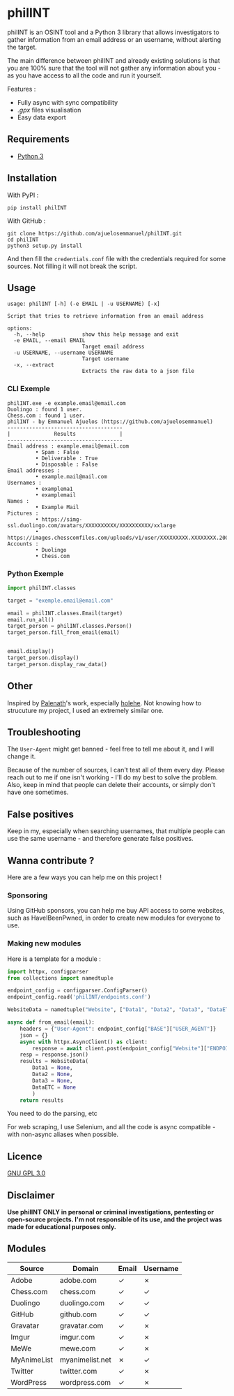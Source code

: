 # philINT

philINT is an OSINT tool and a Python 3 library that allows investigators to gather information from an email address or an username, without alerting the target.

The main difference between philINT and already existing solutions is that you are 100% sure that the tool will not gather any information about you - as you have access to all the code and run it yourself.

Features :
- Fully async with sync compatibility
- *.gpx* files visualisation
- Easy data export

## Requirements

+ [Python 3](https://www.python.org/downloads/)

## Installation

With PyPI :
```
pip install philINT
```

With GitHub :
```
git clone https://github.com/ajuelosemmanuel/philINT.git
cd philINT
python3 setup.py install
```

And then fill the `credentials.conf` file with the credentials required for some sources. Not filling it will not break the script.

## Usage

```
usage: philINT [-h] (-e EMAIL | -u USERNAME) [-x]

Script that tries to retrieve information from an email address

options:
  -h, --help            show this help message and exit
  -e EMAIL, --email EMAIL
                        Target email address
  -u USERNAME, --username USERNAME
                        Target username
  -x, --extract
                        Extracts the raw data to a json file
```

### CLI Exemple

```
philINT.exe -e example.email@email.com
Duolingo : found 1 user.
Chess.com : found 1 user.
philINT - by Emmanuel Ajuelos (https://github.com/ajuelosemmanuel)
-------------------------------------
|              Results              |
-------------------------------------
Email address : example.email@email.com
         • Spam : False
         • Deliverable : True
         • Disposable : False
Email addresses :
         • example.mail@mail.com
Usernames :
         • examplema1
         • examplemail
Names :
         • Example Mail
Pictures :
         • https://simg-ssl.duolingo.com/avatars/XXXXXXXXXX/XXXXXXXXXX/xxlarge
         • https://images.chesscomfiles.com/uploads/v1/user/XXXXXXXXX.XXXXXXXX.200x200o.XXXXXXXXX.jpeg
Accounts :
         • Duolingo
         • Chess.com
```

### Python Exemple

```python
import philINT.classes

target = "exemple.email@email.com"

email = philINT.classes.Email(target)
email.run_all()
target_person = philINT.classes.Person()
target_person.fill_from_email(email)


email.display()
target_person.display()
target_person.display_raw_data()
```

## Other

Inspired by [Palenath](https://github.com/megadose)'s work, especially [holehe](https://github.com/megadose/holehe). Not knowing how to strucuture my project, I used an extremely similar one.

## Troubleshooting

The `User-Agent` might get banned - feel free to tell me about it, and I will change it.

Because of the number of sources, I can't test all of them every day. Please reach out to me if one isn't working - I'll do my best to solve the problem. Also, keep in mind that people can delete their accounts, or simply don't have one sometimes.

## False positives

Keep in my, especially when searching usernames, that multiple people can use the same username - and therefore generate false positives.

## Wanna contribute ?

Here are a few ways you can help me on this project !
### Sponsoring

Using GitHub sponsors, you can help me buy API access to some websites, such as HaveIBeenPwned, in order to create new modules for everyone to use.

### Making new modules

Here is a template for a module :

```python
import httpx, configparser
from collections import namedtuple

endpoint_config = configparser.ConfigParser()
endpoint_config.read('philINT/endpoints.conf')

WebsiteData = namedtuple("Website", ["Data1", "Data2", "Data3", "DataETC"])

async def from_email(email):
    headers = {"User-Agent": endpoint_config["BASE"]["USER_AGENT"]}
    json = {}
    async with httpx.AsyncClient() as client:
        response = await client.post(endpoint_config["Website"]["ENDPOINT_EMAIL"], headers = headers, json = json)
    resp = response.json()
    results = WebsiteData(
        Data1 = None,
        Data2 = None,
        Data3 = None,
        DataETC = None
        )
    return results
```

You need to do the parsing, etc

For web scraping, I use Selenium, and all the code is async compatible - with non-async aliases when possible.

## Licence

[GNU GPL 3.0](https://www.gnu.org/licenses/gpl-3.0.en.html)

## Disclaimer

**Use philINT ONLY in personal or criminal investigations, pentesting or open-source projects. I'm not responsible of its use, and the project was made for educational purposes only.**

## Modules

| Source      | Domain          | Email | Username |
| ----------- | --------------- | ----- | -------- |
| Adobe       | adobe.com       | ✓    | ✗       |
| Chess.com   | chess.com       | ✓    | ✓       |
| Duolingo    | duolingo.com    | ✓    | ✓       |
| GitHub      | github.com      | ✓    | ✓       |
| Gravatar    | gravatar.com    | ✓    | ✗       |
| Imgur       | imgur.com       | ✓    | ✗       |
| MeWe        | mewe.com        | ✓    | ✗       |
| MyAnimeList | myanimelist.net | ✗    | ✓       |
| Twitter     | twitter.com     | ✓    | ✗       |
| WordPress   | wordpress.com   | ✓    | ✗       |
